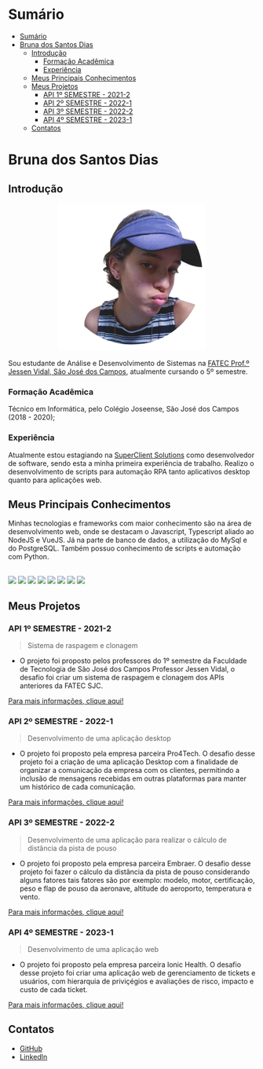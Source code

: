 # Sumário

- [Sumário](#sumário)
- [Bruna dos Santos Dias](#bruna-dos-santos-dias)
  - [Introdução](#introdução)
    - [Formação Acadêmica](#formação-acadêmica)
    - [Experiência](#experiência)
  - [Meus Principais Conhecimentos](#meus-principais-conhecimentos)
  - [Meus Projetos](#meus-projetos)
    - [API 1º SEMESTRE - 2021-2](#api-1º-semestre---2021-2)
    - [API 2º SEMESTRE - 2022-1](#api-2º-semestre---2022-1)
    - [API 3º SEMESTRE - 2022-2](#api-3º-semestre---2022-2)
    - [API 4º SEMESTRE - 2023-1](#api-4º-semestre---2023-1)
  - [Contatos](#contatos)

# Bruna dos Santos Dias

## Introdução

<div>
	<p align="center"><img src="/perfil.png" alt="Foto de perfil" class="center" width=300 ></p>
</div>

Sou estudante de Análise e Desenvolvimento de Sistemas na [FATEC Prof.º Jessen Vidal, São José dos Campos](https://fatecsjc-prd.azurewebsites.net/), atualmente cursando o 5º semestre.

### Formação Acadêmica

Técnico em Informática, pelo Colégio Joseense, São José dos Campos (2018 - 2020);

### Experiência

Atualmente estou estagiando na [SuperClient Solutions](https://superclient.com.br/) como desenvolvedor de software, sendo esta a minha primeira experiência de trabalho. Realizo o desenvolvimento de scripts para automação RPA tanto aplicativos desktop quanto para aplicações web.

## Meus Principais Conhecimentos

Minhas tecnologias e frameworks com maior conhecimento são na área de desenvolvimento web, onde se destacam o Javascript, Typescript aliado ao NodeJS e VueJS. Já na parte de banco de dados, a utilização do MySql e do PostgreSQL. Também possuo conhecimento de scripts e automação com Python.

<div style="display: inline_block"><br/>
    <img src="https://skillicons.dev/icons?i=js">
    <img src="https://skillicons.dev/icons?i=ts">
    <img src="https://skillicons.dev/icons?i=vue">
    <img src="https://skillicons.dev/icons?i=py">
    <img src="https://skillicons.dev/icons?i=react">
    <img src="https://skillicons.dev/icons?i=nodejs">
    <img src="https://skillicons.dev/icons?i=html">
    <img src="https://skillicons.dev/icons?i=css">
</div>

## Meus Projetos

### API 1º SEMESTRE - 2021-2

> Sistema de raspagem e clonagem

- O projeto foi proposto pelos professores do 1º semestre da Faculdade de Tecnologia de São José dos Campos Professor Jessen Vidal, o desafio foi criar um sistema de raspagem e clonagem dos APIs anteriores da FATEC SJC.

[Para mais informações, clique aqui!](https://github.com/brunadias3/PORTFOLIO-TG/blob/main/1-semestre/1-semestre.md)

### API 2º SEMESTRE - 2022-1

> Desenvolvimento de uma aplicação desktop

- O projeto foi proposto pela empresa parceira Pro4Tech. O desafio desse projeto foi a criação de uma aplicação Desktop com a finalidade de organizar a comunicação da empresa com os clientes, permitindo a inclusão de mensagens recebidas em outras plataformas para manter um histórico de cada comunicação.

[Para mais informações, clique aqui!](https://github.com/brunadias3/PORTFOLIO-TG/blob/main/2-semestre/2-semestre.md)

### API 3º SEMESTRE - 2022-2

> Desenvolvimento de uma aplicação para realizar o cálculo de distância da pista de pouso

- O projeto foi proposto pela empresa parceira Embraer. O desafio desse projeto foi fazer o cálculo da distância da pista de pouso considerando alguns fatores tais fatores são por exemplo: modelo, motor, certificação, peso e flap de pouso da aeronave, altitude do aeroporto, temperatura e vento.

[Para mais informações, clique aqui!](https://github.com/brunadias3/PORTFOLIO-TG/blob/main/3-semestre/3-semestre.md)


### API 4º SEMESTRE - 2023-1

> Desenvolvimento de uma aplicação web 

- O projeto foi proposto pela empresa parceira Ionic Health. O desafio desse projeto foi criar uma aplicação web de gerenciamento de tickets e usuários, com hierarquia de priviçégios e avaliações de risco, impacto e custo de cada ticket.

[Para mais informações, clique aqui!](https://github.com/brunadias3/PORTFOLIO-TG/blob/main/4-semestre/4-semestre.md)

## Contatos

- [GitHub](https://github.com/brunadias3)
- [LinkedIn](https://www.linkedin.com/in/brunadias3/)
